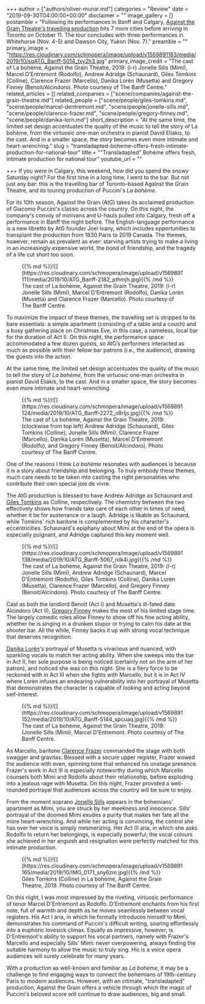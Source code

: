 +++
author = ["authors/oliver-munar.md"]
categories = "Review"
date = "2019-09-30T04:00:00+00:00"
disclaimer = ""
image_gallery = []
postamble = "Following its performances in Banff and Calgary, [Against the Grain Theatre's travelling production](http://againstthegraintheatre.com/la-boheme/) hits 7 more cities before arriving in Toronto on October 11. The tour concludes with three performances in Whitehorse (Nov. 4-5) and Dawson City, Yukon (Nov. 7)."
preamble = ""
primary_image = "https://res.cloudinary.com/schmopera/image/upload/v1569891183/media/2019/10/sqATG_Banff-5014_txy2h3.jpg"
primary_image_credit = "The cast of La bohème, Against the Grain Theatre, 2019: (l-r) Jonelle Sills (Mimì), Marcel D'Entremont (Rodolfo), Andrew Adridge (Schaunard), Giles Tomkins (Colline), Clarence Frazer (Marcello), Danika Lorèn (Musetta) and Gregory Finney (Benoit/Alcindoro). Photo courtesy of The Banff Centre."
related_articles = []
related_companies = ["scene/companies/against-the-grain-theatre.md"]
related_people = ["scene/people/giles-tomkins.md", "scene/people/marcel-dentremont.md", "scene/people/jonelle-sills.md", "scene/people/clarence-frazer.md", "scene/people/gregory-finney.md", "scene/people/danika-lorn.md"]
short_description = "At the same time, the limited set design accentuates the quality of the music to tell the story of La bohème, from the virtuosic one-man orchestra in pianist David Eliakis, to the cast. And in a smaller space, the story becomes even more intimate and heart-wrenching."
slug = "transladapted-boheme-offers-fresh-intimate-production-for-national-tour"
title = "\"Transladapted\" Bohème offers fresh, intimate production for national tour"
youtube_url = ""

+++
If you were in Calgary, this weekend, how did you spend the snowy Saturday night? For the first time in a long time, I went to the bar. But not just any bar: this is the travelling bar of Toronto-based Against the Grain Theatre, and its touring production of Puccini's _La bohème_.

For its 10th season, Against the Grain (AtG) takes its acclaimed production of Giacomo Puccini's classic across the country. On this night, the company's convoy of minivans and U-hauls pulled into Calgary, fresh off a performance in Banff the night before. The English-language performance is a new libretto by AtG founder Joel Ivany, which includes opportunities to transplant the production from 1830 Paris to 2019 Canada. The themes, however, remain as prevalent as ever: starving artists trying to make a living in an increasingly expensive world, the bond of friendship, and the tragedy of a life cut short too soon.

<figure data-type="image">{{% md %}}![](https://res.cloudinary.com/schmopera/image/upload/v1569891111/media/2019/10/ATG_Banff-2182_pthmjh.jpg){{% /md %}}

<figcaption>The cast of La bohème, Against the Grain Theatre, 2019: (l-r) Jonelle Sills (Mimì), Marcel D'Entremont (Rodolfo), Danika Lorèn (Musetta) and Clarence Frazer (Marcello). Photo courtesy of The Banff Centre.</figcaption>

</figure>

To maximize the impact of these themes, the travelling set is stripped to its bare essentials: a simple apartment (consisting of a table and a couch) and a busy gathering place on Christmas Eve, in this case, a nameless, local bar for the duration of Act II. On this night, the performance space accommodated a few dozen guests, so AtG’s performers interacted as much as possible with their fellow bar patrons (i.e., the audience), drawing the guests into the action.

At the same time, the limited set design accentuates the quality of the music to tell the story of _La bohème_, from the virtuosic one-man orchestra in pianist David Eliakis, to the cast. And in a smaller space, the story becomes even more intimate and heart-wrenching.

<figure data-type="image">{{% md %}}![](https://res.cloudinary.com/schmopera/image/upload/v1569891124/media/2019/10/ATG_Banff-2272_o8rljs.jpg){{% /md %}}

<figcaption>The cast of La bohème, Against the Grain Theatre, 2019: (clockwise from top left) Andrew Adridge (Schaunard), Giles Tomkins (Colline), Jonelle Sills (Mimì), Clarence Frazer (Marcello), Danika Lorèn (Musetta), Marcel D'Entremont (Rodolfo), and Gregory Finney (Benoit/Alcindoro). Photo courtesy of The Banff Centre.</figcaption>

</figure>

One of the reasons I think _La bohème_ resonates with audiences is because it is a story about friendship and belonging. To truly embody these themes, much care needs to be taken into casting the right personalities who contribute their own special joie de vivre.

The AtG production is blessed to have Andrew Adridge as Schaunard and [Giles Tomkins](/scene/people/giles-tomkins/) as Colline, respectively. The chemistry between the two effectively shows how friends take care of each other in times of need, whether it be for sustenance or a laugh. Adridge is likable as Schaunard, while Tomkins' rich baritone is complemented by his character's eccentricities. Schaunard's epiphany about Mimi at the end of the opera is especially poignant, and Adridge captured this key moment well.

<figure data-type="image">{{% md %}}![](https://res.cloudinary.com/schmopera/image/upload/v1569891138/media/2019/10/ATG_Banff-5067_nilk4i.jpg){{% /md %}}

<figcaption>The cast of La bohème, Against the Grain Theatre, 2019: (l-r) Jonelle Sills (Mimì),  Andrew Adridge (Schaunard), Marcel D'Entremont (Rodolfo), Giles Tomkins (Colline), Danika Lorèn (Musetta), Clarence Frazer (Marcello), and Gregory Finney (Benoit/Alcindoro). Photo courtesy of The Banff Centre.</figcaption>

</figure>

Cast as both the landlord Benoit (Act I) and Musetta's ill-fated date Alcindoro (Act II), [Gregory Finney](/scene/people/gregory-finney/) makes the most of his limited stage time. The largely comedic roles allow Finney to show off his fine acting ability, whether he is singing in a drunken stupor or trying to calm his date at the shooter bar. All the while, Finney backs it up with strong vocal technique that deserves recognition.

[Danika Lorèn](/spotlight-on-danika-loren/)'s portrayal of Musetta is vivacious and nuanced, with sparkling vocals to match her acting ability. When she sweeps into the bar in Act II, her sole purpose is being noticed (certainly not on the arm of her patron), and noticed she was on this night. She is a fiery force to be reckoned with in Act III when she fights with Marcello, but it is in Act IV where Lorèn infuses an endearing vulnerability into her portrayal of Musetta that demonstrates the character is capable of looking and acting beyond self-interest.

<figure data-type="image">{{% md %}}![](https://res.cloudinary.com/schmopera/image/upload/v1569891152/media/2019/10/ATG_Banff-5144_spcuaq.jpg){{% /md %}}

<figcaption> The cast of La bohème, Against the Grain Theatre, 2019: (Jonelle Sills (Mimì), Marcel D'Entremont. Photo courtesy of The Banff Centre.</figcaption>

</figure>

As Marcello, baritone [Clarence Frazer](/scene/people/clarence-frazer/) commanded the stage with both swagger and gravitas. Blessed with a secure upper register, Frazer wowed the audience with even, spinning tone that enhanced his onstage presence. Frazer's work in Act III is especially noteworthy during which Marcello counsels both Mimì and Rodolfo about their relationship, before exploding into a jealous rage with Musetta. On this night, Frazer provided a well-rounded portrayal that audiences across the country will be sure to enjoy.

From the moment soprano [Jonelle Sills](/scene/people/jonelle-sills/) appears in the bohemians' apartment as Mimì, you are struck by her meekness and innocence. Sills' portrayal of the doomed Mimì exudes a purity that makes her fate all the more heart-wrenching. And while her acting is convincing, the control she has over her voice is simply mesmerizing. Her Act III aria, in which she asks Rodolfo to return her belongings, is especially powerful; the vocal colours she achieved in her anguish and resignation were perfectly matched for this intimate production.

<figure data-type="image">{{% md %}}![](https://res.cloudinary.com/schmopera/image/upload/v1569891165/media/2019/10/IMG_0171_sny6zm.jpg){{% /md %}}

<figcaption>Giles Tomkins (Colline) in La bohème, Against the Grain Theatre, 2019. Photo courtesy of The Banff Centre.</figcaption>

</figure>

On this night, I was most impressed by the riveting, virtuosic performance of tenor Marcel D'Entremont as Rodolfo. D'Entremont enchants from his first note, full of warmth and depth as he moves seamlessly between vocal registers. His Act I aria, in which he formally introduces himself to Mimì, demonstrates his command of Puccini's difficult writing, soaring effortlessly into a euphoric lovesick climax. Equally as impressive, however, is D'Entremont's ability to support his vocal partners, namely with Frazer's Marcello and especially Sills' Mimì: never overpowering, always finding the suitable harmony to allow the music to truly sing. His is a voice opera audiences will surely celebrate for many years.

With a production as well-known and familiar as _La bohème_, it may be a challenge to find engaging ways to connect the bohemians of 19th-century Paris to modern audiences. However, with an intimate, "transladapted" production, Against the Grain offers a vehicle through which the magic of Puccini's beloved score will continue to draw audiences, big and small.